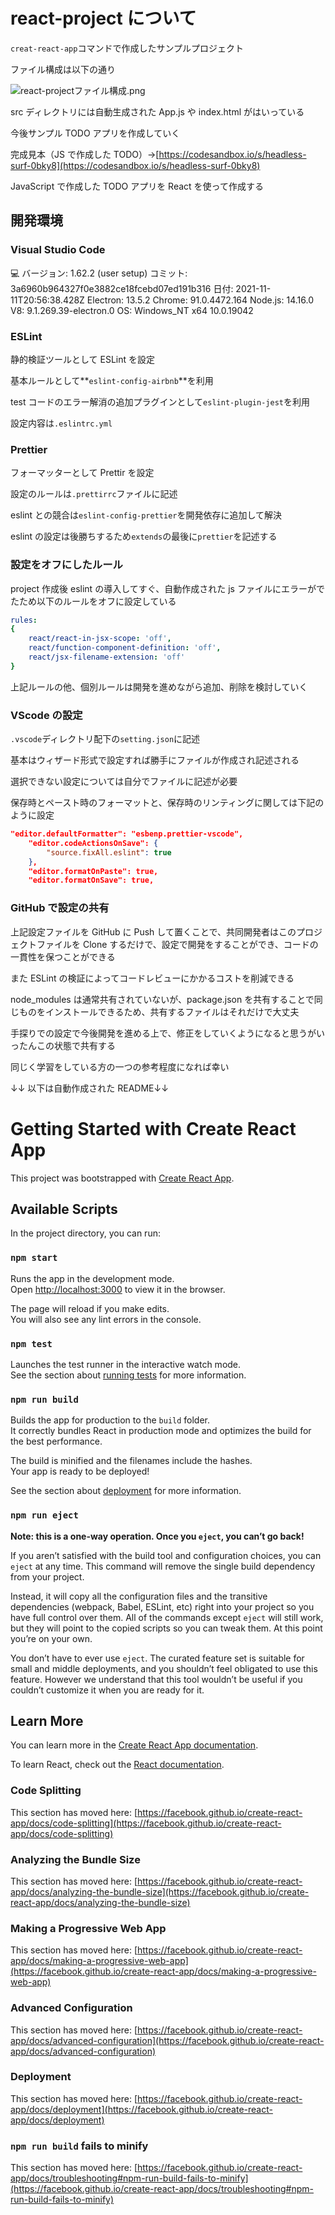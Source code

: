 # react-project について

`creat-react-app`コマンドで作成したサンプルプロジェクト

ファイル構成は以下の通り

![react-projectファイル構成.png](https://qiita-image-store.s3.ap-northeast-1.amazonaws.com/0/1614172/a869972f-56f1-cd58-883a-467cae083604.png)

src ディレクトリには自動生成された App.js や index.html がはいっている

今後サンプル TODO アプリを作成していく

完成見本（JS で作成した TODO）→[https://codesandbox.io/s/headless-surf-0bky8](https://codesandbox.io/s/headless-surf-0bky8)

JavaScript で作成した TODO アプリを React を使って作成する

## 開発環境

### Visual Studio Code

<aside>
💻 バージョン: 1.62.2 (user setup)
コミット: 3a6960b964327f0e3882ce18fcebd07ed191b316
日付: 2021-11-11T20:56:38.428Z
Electron: 13.5.2
Chrome: 91.0.4472.164
Node.js: 14.16.0
V8: 9.1.269.39-electron.0
OS: Windows_NT x64 10.0.19042

</aside>

### ESLint

静的検証ツールとして ESLint を設定

基本ルールとして**`eslint-config-airbnb`**を利用

test コードのエラー解消の追加プラグインとして`eslint-plugin-jest`を利用

設定内容は`.eslintrc.yml`

### Prettier

フォーマッターとして Prettir を設定

設定のルールは`.prettirrc`ファイルに記述

eslint との競合は`eslint-config-prettier`を開発依存に追加して解決

eslint の設定は後勝ちするため`extends`の最後に`prettier`を記述する

### 設定をオフにしたルール

project 作成後 eslint の導入してすぐ、自動作成された js ファイルにエラーがでたため以下のルールをオフに設定している

```yaml
rules:
{
	react/react-in-jsx-scope: 'off',
	react/function-component-definition: 'off',
	react/jsx-filename-extension: 'off'
}
```

上記ルールの他、個別ルールは開発を進めながら追加、削除を検討していく

### VScode の設定

`.vscode`ディレクトリ配下の`setting.json`に記述

基本はウィザード形式で設定すれば勝手にファイルが作成され記述される

選択できない設定については自分でファイルに記述が必要

保存時とペースト時のフォーマットと、保存時のリンティングに関しては下記のように設定

```json
"editor.defaultFormatter": "esbenp.prettier-vscode",
	"editor.codeActionsOnSave": {
		"source.fixAll.eslint": true
	},
	"editor.formatOnPaste": true,
	"editor.formatOnSave": true,
```

### GitHub で設定の共有

上記設定ファイルを GitHub に Push して置くことで、共同開発者はこのプロジェクトファイルを Clone するだけで、設定で開発をすることができ、コードの一貫性を保つことができる

また ESLint の検証によってコードレビューにかかるコストを削減できる

node_modules は通常共有されていないが、package.json を共有することで同じものをインストールできるため、共有するファイルはそれだけで大丈夫

手探りでの設定で今後開発を進める上で、修正をしていくようになると思うがいったんこの状態で共有する

同じく学習をしている方の一つの参考程度になれば幸い

↓↓ 以下は自動作成された README↓↓

# Getting Started with Create React App

This project was bootstrapped with [Create React App](https://github.com/facebook/create-react-app).

## Available Scripts

In the project directory, you can run:

### `npm start`

Runs the app in the development mode.\
Open [http://localhost:3000](http://localhost:3000) to view it in the browser.

The page will reload if you make edits.\
You will also see any lint errors in the console.

### `npm test`

Launches the test runner in the interactive watch mode.\
See the section about [running tests](https://facebook.github.io/create-react-app/docs/running-tests) for more information.

### `npm run build`

Builds the app for production to the `build` folder.\
It correctly bundles React in production mode and optimizes the build for the best performance.

The build is minified and the filenames include the hashes.\
Your app is ready to be deployed!

See the section about [deployment](https://facebook.github.io/create-react-app/docs/deployment) for more information.

### `npm run eject`

**Note: this is a one-way operation. Once you `eject`, you can’t go back!**

If you aren’t satisfied with the build tool and configuration choices, you can `eject` at any time. This command will remove the single build dependency from your project.

Instead, it will copy all the configuration files and the transitive dependencies (webpack, Babel, ESLint, etc) right into your project so you have full control over them. All of the commands except `eject` will still work, but they will point to the copied scripts so you can tweak them. At this point you’re on your own.

You don’t have to ever use `eject`. The curated feature set is suitable for small and middle deployments, and you shouldn’t feel obligated to use this feature. However we understand that this tool wouldn’t be useful if you couldn’t customize it when you are ready for it.

## Learn More

You can learn more in the [Create React App documentation](https://facebook.github.io/create-react-app/docs/getting-started).

To learn React, check out the [React documentation](https://reactjs.org/).

### Code Splitting

This section has moved here: [https://facebook.github.io/create-react-app/docs/code-splitting](https://facebook.github.io/create-react-app/docs/code-splitting)

### Analyzing the Bundle Size

This section has moved here: [https://facebook.github.io/create-react-app/docs/analyzing-the-bundle-size](https://facebook.github.io/create-react-app/docs/analyzing-the-bundle-size)

### Making a Progressive Web App

This section has moved here: [https://facebook.github.io/create-react-app/docs/making-a-progressive-web-app](https://facebook.github.io/create-react-app/docs/making-a-progressive-web-app)

### Advanced Configuration

This section has moved here: [https://facebook.github.io/create-react-app/docs/advanced-configuration](https://facebook.github.io/create-react-app/docs/advanced-configuration)

### Deployment

This section has moved here: [https://facebook.github.io/create-react-app/docs/deployment](https://facebook.github.io/create-react-app/docs/deployment)

### `npm run build` fails to minify

This section has moved here: [https://facebook.github.io/create-react-app/docs/troubleshooting#npm-run-build-fails-to-minify](https://facebook.github.io/create-react-app/docs/troubleshooting#npm-run-build-fails-to-minify)
